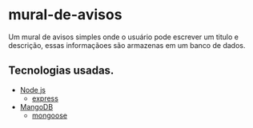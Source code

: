 # mural-de-avisos
 
 Um mural de avisos simples onde o usuário pode escrever um titulo e descrição, essas informaçãoes são armazenas em um banco de dados.
 
 ## Tecnologias usadas.
* [Node js](https://nodejs.org/en/)
  * [express](https://expressjs.com/pt-br/)
* [MangoDB](https://mongodb.com/)
  * [mongoose](https://mongoosejs.com/)
